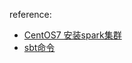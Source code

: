 reference:  
- [CentOS7 安装spark集群](https://www.bbsmax.com/A/nAJvmbD3zr/)  
- [sbt命令](http://www.scala-sbt.org/0.13/docs/zh-cn/Running.html)  
